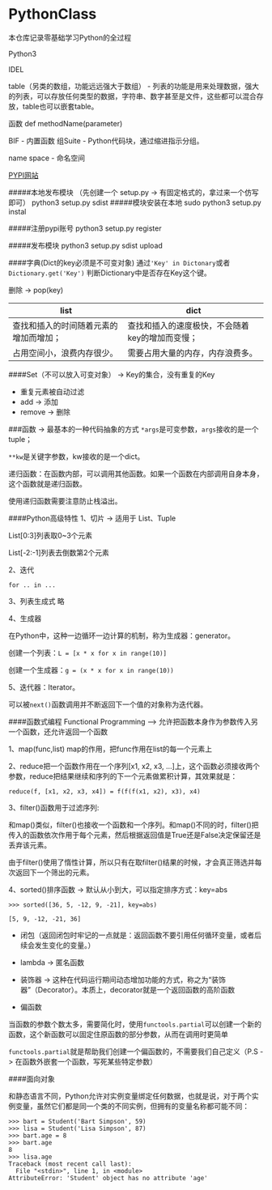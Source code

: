 # PythonClass
本仓库记录零基础学习Python的全过程

Python3

IDEL

table（另类的数组，功能远远强大于数组） - 列表的功能是用来处理数据，强大的列表，可以存放任何类型的数据，字符串、数字甚至是文件，这些都可以混合存放，table也可以嵌套table。

函数 def methodName(parameter)

BIF - 内置函数
组Suite - Python代码块，通过缩进指示分组。

name space - 命名空间

[PYPI网站](http://pypi.python.org)

#####本地发布模块
（先创建一个 setup.py -> 有固定格式的，拿过来一个仿写即可）
python3 setup.py sdist
#####模块安装在本地
sudo python3 setup.py instal

#####注册pypi账号
python3 setup.py register

#####发布模块
python3 setup.py sdist upload


####字典(Dict的key必须是不可变对象)
通过```'Key' in Dictonary```或者```Dictionary.get('Key')``` 判断Dictionary中是否存在Key这个键。

删除 -> pop(key)


|   list  |   dict   |
| ----    | ------   |
|查找和插入的时间随着元素的增加而增加；|查找和插入的速度极快，不会随着key的增加而变慢；|
| 占用空间小，浪费内存很少。| 需要占用大量的内存，内存浪费多。|


####Set（不可以放入可变对象） -> Key的集合，没有重复的Key
* 重复元素被自动过滤
* add -> 添加
* remove -> 删除


###函数 -> 最基本的一种代码抽象的方式
```*args```是可变参数，```args```接收的是一个tuple；

```**kw```是关键字参数，kw接收的是一个dict。

递归函数：在函数内部，可以调用其他函数。如果一个函数在内部调用自身本身，这个函数就是递归函数。

使用递归函数需要注意防止栈溢出。

####Python高级特性
1、切片 -> 适用于 List、Tuple

List[0:3]列表取0~3个元素

List[-2:-1]列表去倒数第2个元素

2、迭代

```for .. in ...```

3、列表生成式
略

4、生成器

在Python中，这种一边循环一边计算的机制，称为生成器：generator。

创建一个列表：```L = [x * x for x in range(10)]```

创建一个生成器：```g = (x * x for x in range(10))```

5、迭代器：Iterator。

可以被```next()```函数调用并不断返回下一个值的对象称为迭代器。


####函数式编程 Functional Programming --> 允许把函数本身作为参数传入另一个函数，还允许返回一个函数

1、map(func,list) 
map的作用，把func作用在list的每一个元素上

2、reduce把一个函数作用在一个序列[x1, x2, x3, ...]上，这个函数必须接收两个参数，reduce把结果继续和序列的下一个元素做累积计算，其效果就是：

```reduce(f, [x1, x2, x3, x4]) = f(f(f(x1, x2), x3), x4)```

3、filter()函数用于过滤序列:

和map()类似，filter()也接收一个函数和一个序列。和map()不同的时，filter()把传入的函数依次作用于每个元素，然后根据返回值是True还是False决定保留还是丢弃该元素。

由于filter()使用了惰性计算，所以只有在取filter()结果的时候，才会真正筛选并每次返回下一个筛出的元素。

4、sorted()排序函数 -> 默认从小到大，可以指定排序方式：key=abs

```
>>> sorted([36, 5, -12, 9, -21], key=abs)  

[5, 9, -12, -21, 36]

```

* 闭包（返回闭包时牢记的一点就是：返回函数不要引用任何循环变量，或者后续会发生变化的变量。）

* lambda -> 匿名函数

* 装饰器 -> 这种在代码运行期间动态增加功能的方式，称之为“装饰器”（Decorator）。本质上，decorator就是一个返回函数的高阶函数

* 偏函数

当函数的参数个数太多，需要简化时，使用```functools.partial```可以创建一个新的函数，这个新函数可以固定住原函数的部分参数，从而在调用时更简单

```functools.partial```就是帮助我们创建一个偏函数的，不需要我们自己定义（P.S -> 在函数外嵌套一个函数，写死某些特定参数）


####面向对象

和静态语言不同，Python允许对实例变量绑定任何数据，也就是说，对于两个实例变量，虽然它们都是同一个类的不同实例，但拥有的变量名称都可能不同：

```
>>> bart = Student('Bart Simpson', 59)
>>> lisa = Student('Lisa Simpson', 87)
>>> bart.age = 8
>>> bart.age
8
>>> lisa.age
Traceback (most recent call last):
  File "<stdin>", line 1, in <module>
AttributeError: 'Student' object has no attribute 'age'
```

